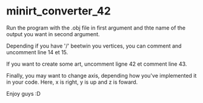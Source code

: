 # minirt_converter_42

Run the program with the .obj file in first argument and thte name of the output you want in second argument.

Depending if you have '/' beetwin you vertices, you can comment and uncomment line 14 et 15.

If you want to create some art, uncomment ligne 42 et comment line 43.

Finally, you may want to change axis, depending how you've implemented it in your code.
Here, x is right, y is up and z is foward.

Enjoy guys :D

